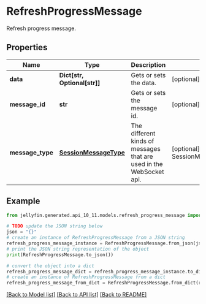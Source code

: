 # RefreshProgressMessage

Refresh progress message.

## Properties

Name | Type | Description | Notes
------------ | ------------- | ------------- | -------------
**data** | **Dict[str, Optional[str]]** | Gets or sets the data. | [optional] 
**message_id** | **str** | Gets or sets the message id. | [optional] 
**message_type** | [**SessionMessageType**](SessionMessageType.md) | The different kinds of messages that are used in the WebSocket api. | [optional] [readonly] [default to SessionMessageType.REFRESHPROGRESS]

## Example

```python
from jellyfin.generated.api_10_11.models.refresh_progress_message import RefreshProgressMessage

# TODO update the JSON string below
json = "{}"
# create an instance of RefreshProgressMessage from a JSON string
refresh_progress_message_instance = RefreshProgressMessage.from_json(json)
# print the JSON string representation of the object
print(RefreshProgressMessage.to_json())

# convert the object into a dict
refresh_progress_message_dict = refresh_progress_message_instance.to_dict()
# create an instance of RefreshProgressMessage from a dict
refresh_progress_message_from_dict = RefreshProgressMessage.from_dict(refresh_progress_message_dict)
```
[[Back to Model list]](README.md#documentation-for-models) [[Back to API list]](README.md#documentation-for-api-endpoints) [[Back to README]](README.md)


